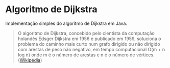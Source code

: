 # Algoritmo de Dijkstra

Implementação simples do algoritmo de Dijkstra em Java.

> O algoritmo de Dijkstra, concebido pelo cientista da computação holandês Edsger Dijkstra em 1956 e publicado em 1959, soluciona o problema do caminho mais curto num grafo dirigido ou não dirigido com arestas de peso não negativo, em tempo computacional O(m + n log n) onde m é o número de arestas e n é o número de vértices. ([Wikipédia](https://pt.wikipedia.org/wiki/Algoritmo_de_Dijkstra))
